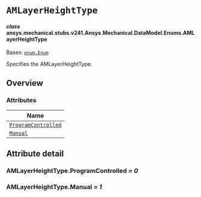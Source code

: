 # `AMLayerHeightType`

<a id="ansys.mechanical.stubs.v241.Ansys.Mechanical.DataModel.Enums.AMLayerHeightType"></a>

#### *class* ansys.mechanical.stubs.v241.Ansys.Mechanical.DataModel.Enums.AMLayerHeightType

Bases: [`enum.Enum`](https://docs.python.org/3/library/enum.html#enum.Enum)

Specifies the AMLayerHeightType.

<!-- !! processed by numpydoc !! -->

<a id="overview"></a>

## Overview

### Attributes

| Name |
| --------------------------------------------------------------- |
| [`ProgramControlled`](#AMLayerHeightType.ProgramControlled) |
| [`Manual`](#AMLayerHeightType.Manual) |

<a id="attribute-detail"></a>

## Attribute detail

<a id="AMLayerHeightType.ProgramControlled"></a>

### AMLayerHeightType.ProgramControlled *= 0*

<a id="AMLayerHeightType.Manual"></a>

### AMLayerHeightType.Manual *= 1*


